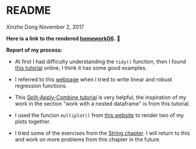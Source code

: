 README
================
Xinzhe Dong
November 2, 2017

**Here is a link to the rendered [homework06](https://github.com/hannahdxz/STAT545-hw-Dong-Xinzhe/blob/master/hw%2006/hw06.md).** :tada:

**Report of my process:**

* At first I had difficulty understanding the `tidy()` function, then I found [this tutorial](https://cran.r-project.org/web/packages/broom/vignettes/broom.html) online, I think it has some good examples.

* I referred to this [webpage](http://stat545.com/block012_function-regress-lifeexp-on-year.html) when I tried to write linear and robust regression functions. 

* This [Split-Apply-Combine tutorial](http://stat545.com/block024_group-nest-split-map.html) is very helpful, the inspiration of my work in the section "work with a nested dataframe" is from this tutorial.

* I used the funcion `multiplot()` from [this website](http://stat545.com/block020_multiple-plots-on-a-page.html) to render two of my plots together.

* I tried some of the exercises from the [String chapter](http://r4ds.had.co.nz/strings.html). I will return to this and work on more problems from this chapter in the future. 

